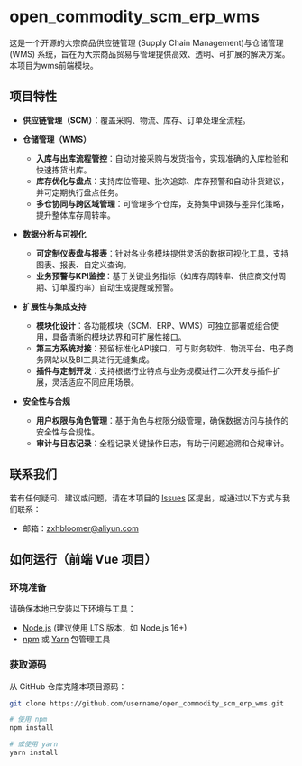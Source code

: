 # open_commodity_scm_erp_wms
这是一个开源的大宗商品供应链管理 (Supply Chain Management)与仓储管理 (WMS) 系统，旨在为大宗商品贸易与管理提供高效、透明、可扩展的解决方案。
本项目为wms前端模块。

## 项目特性
- **供应链管理（SCM）**：覆盖采购、物流、库存、订单处理全流程。
- **仓储管理（WMS）**
  - **入库与出库流程管控**：自动对接采购与发货指令，实现准确的入库检验和快速拣货出库。
  - **库存优化与盘点**：支持库位管理、批次追踪、库存预警和自动补货建议，并可定期执行盘点任务。
  - **多仓协同与跨区域管理**：可管理多个仓库，支持集中调拨与差异化策略，提升整体库存周转率。
- **数据分析与可视化**
  - **可定制仪表盘与报表**：针对各业务模块提供灵活的数据可视化工具，支持图表、报表、自定义查询。
  - **业务预警与KPI监控**：基于关键业务指标（如库存周转率、供应商交付周期、订单履约率）自动生成提醒或预警。

- **扩展性与集成支持**
  - **模块化设计**：各功能模块（SCM、ERP、WMS）可独立部署或组合使用，具备清晰的模块边界和可扩展性接口。
  - **第三方系统对接**：预留标准化API接口，可与财务软件、物流平台、电子商务网站以及BI工具进行无缝集成。
  - **插件与定制开发**：支持根据行业特点与业务规模进行二次开发与插件扩展，灵活适应不同应用场景。

- **安全性与合规**
  - **用户权限与角色管理**：基于角色与权限分级管理，确保数据访问与操作的安全性与合规性。
  - **审计与日志记录**：全程记录关键操作日志，有助于问题追溯和合规审计。

## 联系我们
若有任何疑问、建议或问题，请在本项目的 [Issues](https://github.com/zxhbloomer/open_commodity_scm_erp_wms/issues) 区提出，或通过以下方式与我们联系：
- 邮箱：zxhbloomer@aliyun.com

## 如何运行（前端 Vue 项目）

### 环境准备
请确保本地已安装以下环境与工具：
- [Node.js](https://nodejs.org/) (建议使用 LTS 版本，如 Node.js 16+)
- [npm](https://www.npmjs.com/) 或 [Yarn](https://yarnpkg.com/) 包管理工具

### 获取源码
从 GitHub 仓库克隆本项目源码：
```bash
git clone https://github.com/username/open_commodity_scm_erp_wms.git

# 使用 npm
npm install

# 或使用 yarn
yarn install
